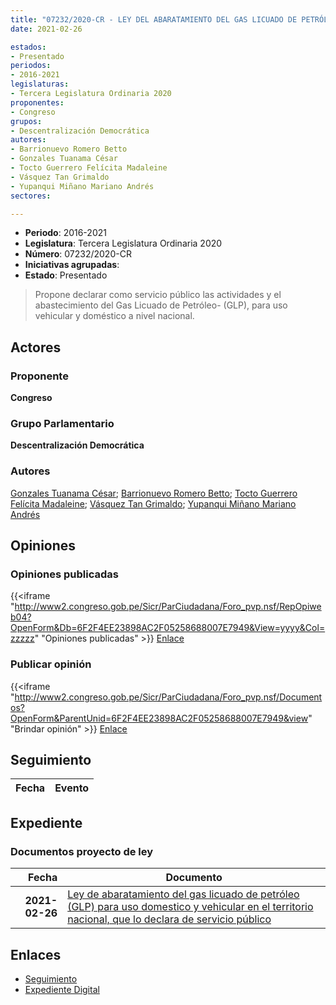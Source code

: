 ```yaml
---
title: "07232/2020-CR - LEY DEL ABARATAMIENTO DEL GAS LICUADO DE PETRÓLEO (GLP) EN EL TERRITORIO NACIONAL, PARA USO DOMÉSTICO Y VEHICULAR QUE LOS DECLARA DE SERVICIO PÚBLICO"
date: 2021-02-26

estados:
- Presentado
periodos:
- 2016-2021
legislaturas:
- Tercera Legislatura Ordinaria 2020
proponentes:
- Congreso
grupos:
- Descentralización Democrática
autores:
- Barrionuevo Romero Betto
- Gonzales Tuanama César
- Tocto Guerrero Felícita Madaleine
- Vásquez Tan Grimaldo
- Yupanqui Miñano Mariano Andrés
sectores:

---
```

- **Periodo**: 2016-2021
- **Legislatura**: Tercera Legislatura Ordinaria 2020
- **Número**: 07232/2020-CR
- **Iniciativas agrupadas**: 
- **Estado**: Presentado

> Propone declarar como servicio público las actividades y el abastecimiento del Gas Licuado de Petróleo- (GLP), para uso vehicular y doméstico a nivel nacional.


## Actores

### Proponente

**Congreso**

### Grupo Parlamentario

**Descentralización Democrática**

### Autores

[Gonzales Tuanama César](mailto:mailto:cgonzales@congreso.gob.pe); [Barrionuevo Romero Betto](mailto:mailto:bbarrionuevo@congreso.gob.pe); [Tocto Guerrero Felícita Madaleine](mailto:mailto:ftocto@congreso.gob.pe); [Vásquez Tan Grimaldo](mailto:mailto:gvasquez@congreso.gob.pe); [Yupanqui Miñano Mariano Andrés](mailto:mailto:myupanqui@congreso.gob.pe)

## Opiniones

### Opiniones publicadas

{{<iframe "http://www2.congreso.gob.pe/Sicr/ParCiudadana/Foro_pvp.nsf/RepOpiweb04?OpenForm&Db=6F2F4EE23898AC2F05258688007E7949&View=yyyy&Col=zzzzz" "Opiniones publicadas" >}}
[Enlace](http://www2.congreso.gob.pe/Sicr/ParCiudadana/Foro_pvp.nsf/RepOpiweb04?OpenForm&Db=6F2F4EE23898AC2F05258688007E7949&View=yyyy&Col=zzzzz)

### Publicar opinión

{{<iframe "http://www2.congreso.gob.pe/Sicr/ParCiudadana/Foro_pvp.nsf/Documentos?OpenForm&ParentUnid=6F2F4EE23898AC2F05258688007E7949&view" "Brindar opinión" >}}
[Enlace](http://www2.congreso.gob.pe/Sicr/ParCiudadana/Foro_pvp.nsf/Documentos?OpenForm&ParentUnid=6F2F4EE23898AC2F05258688007E7949&view)


## Seguimiento

| Fecha | Evento |
|------:|--------|


## Expediente

### Documentos proyecto de ley

| Fecha | Documento |
|------:|-----------|
| **2021-02-26** | [Ley de abaratamiento del gas licuado de petróleo (GLP) para uso domestico y vehicular en el territorio nacional, que lo declara de servicio público](http://www.leyes.congreso.gob.pe/Documentos/2016_2021/Proyectos_de_Ley_y_de_Resoluciones_Legislativas/PL07232-20210226.pdf) |

## Enlaces

- [Seguimiento](http://www2.congreso.gob.pe/Sicr/TraDocEstProc/CLProLey2016.nsf/f7fff46988ca05b1052578e100829cc7/1a13387b0c773fe205258688007a7bf5?OpenDocument)
- [Expediente Digital](http://www2.congreso.gob.pe/Sicr/TraDocEstProc/Expvirt_2011.nsf/visbusqptramdoc1621/07232?opendocument)

